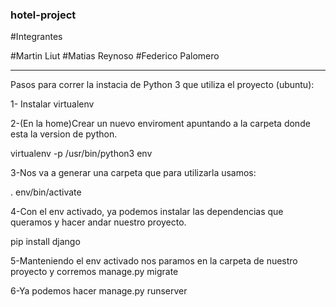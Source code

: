 ### hotel-project

#Integrantes

#Martin Liut
#Matias Reynoso
#Federico Palomero


-----------
Pasos para correr la instacia de Python 3 que utiliza el proyecto (ubuntu):

1- Instalar virtualenv

2-(En la home)Crear un nuevo enviroment apuntando a la carpeta donde esta la version de python.

virtualenv -p /usr/bin/python3 env

3-Nos va a generar una carpeta que para utilizarla usamos:
 
. env/bin/activate

4-Con el env activado, ya podemos instalar las dependencias que queramos y hacer andar nuestro proyecto.

pip install django

5-Manteniendo el env activado nos paramos en la carpeta de nuestro proyecto y corremos manage.py migrate

6-Ya podemos hacer manage.py runserver
